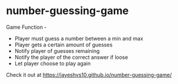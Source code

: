 # number-guessing-game

Game Function -
- Player must guess a number between a min and max
- Player gets a certain amount of guesses
- Notify player of guesses remaining
- Notify the player of the correct answer if loose
- Let player choose to play again

Check it out at https://jayeshvs10.github.io/number-guessing-game/
